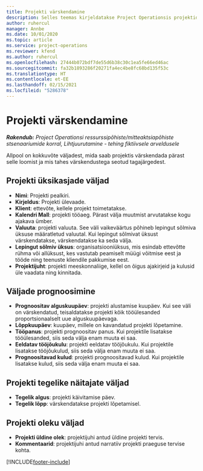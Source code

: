 ```yaml
---
title: Projekti värskendamine
description: Selles teemas kirjeldatakse Project Operationsis projektide värskendamist.
author: ruhercul
manager: Annbe
ms.date: 10/01/2020
ms.topic: article
ms.service: project-operations
ms.reviewer: kfend
ms.author: ruhercul
ms.openlocfilehash: 27444b072bdf7de55d6b38c30c1ea5fe66ed46ac
ms.sourcegitcommit: fa32b1893286f20271fa4ec4be8fc68bd135f53c
ms.translationtype: HT
ms.contentlocale: et-EE
ms.lasthandoff: 02/15/2021
ms.locfileid: "5286378"
---
```

# <a name="update-a-project"></a>Projekti värskendamine

_**Rakendub:** Project Operationsi ressurssipõhiste/mitteaktsiapõhiste stsenaariumide korral,  Lihtjuurutamine - tehing fiktiivsele arveldusele_

Allpool on kokkuvõte väljadest, mida saab projektis värskendada pärast selle loomist ja mis tahes värskendustega seotud tagajärgedest.

## <a name="project-detail-fields"></a>Projekti üksikasjade väljad

- **Nimi**: Projekti pealkiri.
- **Kirjeldus**: Projekti ülevaade.
- **Klient**: ettevõte, kellele projekt toimetatakse.
- **Kalendri Mall**: projekti tööaeg. Pärast välja muutmist arvutatakse kogu ajakava ümber.
- **Valuuta**: projekti valuuta. See väli vaikeväärtus põhineb lepingut sõlmiva üksuse määratletud valuutal. Kui lepingut sõlmivat üksust värskendatakse, värskendatakse ka seda välja.
- **Lepingut sõlmiv üksus**: organisatsiooniüksus, mis esindab ettevõtte rühma või allüksust, kes vastutab peamiselt müügi võitmise eest ja tööde ning teenuste kliendile pakkumise eest. 
- **Projektijuht**: projekti meeskonnaliige, kellel on õigus ajakirjeid ja kulusid üle vaadata ning kinnitada.

## <a name="estimate-fields"></a>Väljade prognoosimine

- **Prognoositav alguskuupäev**: projekti alustamise kuupäev. Kui see väli on värskendatud, teisaldatakse projekti kõik tööülesanded proportsionaalselt uue alguskuupäevaga.
- **Lõppkuupäev**: kuupäev, millele on kavandatud projekti lõpetamine.
- **Tööpanus**: projekti prognoositav panus. Kui projektile lisatakse tööülesanded, siis seda välja enam muuta ei saa.
- **Eeldatav tööjõukulu**: projekti eeldatav tööjõukulu. Kui projektile lisatakse tööjõukulud, siis seda välja enam muuta ei saa.
- **Prognoositavad kulud**: projekti prognoositavad kulud. Kui projektile lisatakse kulud, siis seda välja enam muuta ei saa.

## <a name="project-actual-fields"></a>Projekti tegelike näitajate väljad
- **Tegelik algus**: projekti käivitamise päev.
- **Tegelik lõpp**: värskendatakse projekti lõpetamisel.

## <a name="project-status-fields"></a>Projekti oleku väljad

- **Projekti üldine olek**: projektijuhi antud üldine projekti tervis.
- **Kommentaarid**: projektijuhi antud narratiiv projekti praeguse tervise kohta.



[!INCLUDE[footer-include](../includes/footer-banner.md)]
